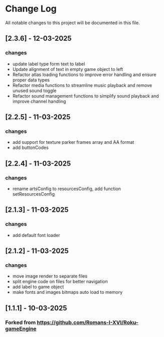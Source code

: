 # Change Log
All notable changes to this project will be documented in this file.

## [2.3.6] - 12-03-2025
### changes
- update label type form text to label
- Update alignment of text in empty game object to left
- Refactor atlas loading functions to improve error handling and ensure proper data types
- Refactor media functions to streamline music playback and remove unused sound toggle
- Refactor sound management functions to simplify sound playback and improve channel handling

## [2.2.5] - 11-03-2025
### changes
- add support for texture parker frames array and AA format
- add buttonCodes

## [2.2.4] - 11-03-2025
### changes
- rename artsConfig to resourcesConfig, add function setResourcesConfig

## [2.1.3] - 11-03-2025
### changes
- add default font loader

## [2.1.2] - 11-03-2025
### changes
- move image render to separate files
- split engine code on files for better navigation
- add label to game object
- make fonts and images bitmaps auto load to memory

## [1.1.1] - 10-03-2025
### Forked from https://github.com/Romans-I-XVI/Roku-gameEngine